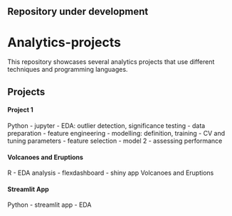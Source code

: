 ## Repository under development

# Analytics-projects
This repository showcases several analytics projects that use different techniques and programming languages.

## Projects

#### Project 1
Python - jupyter - EDA: outlier detection, significance testing - data preparation - feature engineering - modelling: definition, training - CV and tuning parameters -
    feature selection - model 2 - assessing performance

#### Volcanoes and Eruptions
R - EDA analysis - flexdashboard - shiny app
Volcanoes and Eruptions

#### Streamlit App
Python - streamlit app - EDA
